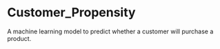 # Customer_Propensity
A machine learning model to predict whether a customer will purchase a product.
